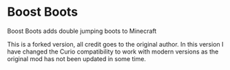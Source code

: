# Boost Boots

Boost Boots adds double jumping boots to Minecraft

This is a forked version, all credit goes to the original author.
In this version I have changed the Curio compatibility to work with modern versions as the original mod has not been updated in some time.
